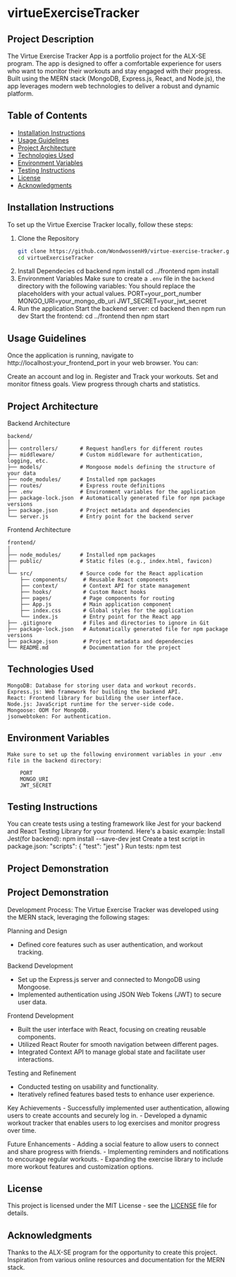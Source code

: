 # virtueExerciseTracker

## Project Description
The Virtue Exercise Tracker App is a portfolio project for the ALX-SE program. The app is designed to offer a comfortable experience for users who want to monitor their workouts and stay engaged with their progress. Built using the MERN stack (MongoDB, Express.js, React, and Node.js), the app leverages modern web technologies to deliver a robust and dynamic platform.

## Table of Contents
- [Installation Instructions](#installation-instructions)
- [Usage Guidelines](#usage-guidelines)
- [Project Architecture](#project-architecture)
- [Technologies Used](#technologies-used)
- [Environment Variables](#environment-variables)
- [Testing Instructions](#testing-instructions)
- [License](#license)
- [Acknowledgments](#acknowledgments)

## Installation Instructions
To set up the Virtue Exercise Tracker locally, follow these steps:

1. Clone the Repository
   ```bash
   git clone https://github.com/WondwossenH9/virtue-exercise-tracker.git
   cd virtueExerciseTracker
2. Install Dependecies
        cd backend
        npm install
        cd ../frontend
        npm install
3. Environment Variables
    Make sure to create a `.env` file in the `backend` directory with the following variables:
    You should replace the placeholders with your actual values.
        PORT=your_port_number
        MONGO_URI=your_mongo_db_uri
        JWT_SECRET=your_jwt_secret
4. Run the application
    Start the backend server: cd backend then npm run dev
    Start the frontend: cd ../frontend then npm start

## Usage Guidelines
Once the application is running, navigate to http://localhost:your_frontend_port in your web browser. You can:

Create an account and log in.
Register and Track your workouts.
Set and monitor fitness goals.
View progress through charts and statistics.

## Project Architecture

Backend Architecture

    backend/
    │
    ├── controllers/       # Request handlers for different routes
    ├── middleware/        # Custom middleware for authentication, logging, etc.
    ├── models/            # Mongoose models defining the structure of your data
    ├── node_modules/      # Installed npm packages
    ├── routes/            # Express route definitions
    ├── .env               # Environment variables for the application
    ├── package-lock.json  # Automatically generated file for npm package versions
    ├── package.json       # Project metadata and dependencies
    └── server.js          # Entry point for the backend server

Frontend Architecture

    frontend/
    │
    ├── node_modules/      # Installed npm packages
    ├── public/            # Static files (e.g., index.html, favicon)
    │
    └── src/               # Source code for the React application
        ├── components/     # Reusable React components
        ├── context/        # Context API for state management
        ├── hooks/          # Custom React hooks
        ├── pages/          # Page components for routing
        ├── App.js          # Main application component
        ├── index.css       # Global styles for the application
        └── index.js        # Entry point for the React app
    ├── .gitignore          # Files and directories to ignore in Git
    ├── package-lock.json   # Automatically generated file for npm package versions
    ├── package.json        # Project metadata and dependencies
    └── README.md           # Documentation for the project

## Technologies Used

    MongoDB: Database for storing user data and workout records.
    Express.js: Web framework for building the backend API.
    React: Frontend library for building the user interface.
    Node.js: JavaScript runtime for the server-side code.
    Mongoose: ODM for MongoDB.
    jsonwebtoken: For authentication.

## Environment Variables
    
    Make sure to set up the following environment variables in your .env file in the backend directory:

        PORT
        MONGO_URI
        JWT_SECRET

## Testing Instructions
You can create tests using a testing framework like Jest for your backend and React Testing Library for your frontend.
Here's a basic example:
    Install Jest(for backend): npm install --save-dev jest
    Create a test script in package.json:
        "scripts": {
            "test": "jest"
        }
    Run tests: npm test
## Project Demonstration

## Project Demonstration

Development Process: The Virtue Exercise Tracker was developed using the MERN stack, leveraging the following stages:

Planning and Design
   - Defined core features such as user authentication, and workout tracking.

Backend Development
   - Set up the Express.js server and connected to MongoDB using Mongoose.
   - Implemented authentication using JSON Web Tokens (JWT) to secure user data.

Frontend Development
   - Built the user interface with React, focusing on creating reusable components.
   - Utilized React Router for smooth navigation between different pages.
   - Integrated Context API to manage global state and facilitate user interactions.

Testing and Refinement
   - Conducted testing on usability and functionality.
   - Iteratively refined features based tests to enhance user experience.

Key Achievements
    - Successfully implemented user authentication, allowing users to create accounts and securely log in.
    - Developed a dynamic workout tracker that enables users to log exercises and monitor progress over time.

Future Enhancements
    - Adding a social feature to allow users to connect and share progress with friends.
    - Implementing reminders and notifications to encourage regular workouts.
    - Expanding the exercise library to include more workout features and customization options.

## License
This project is licensed under the MIT License - see the [LICENSE](LICENSE) file for details.

## Acknowledgments
Thanks to the ALX-SE program for the opportunity to create this project.
Inspiration from various online resources and documentation for the MERN stack.
